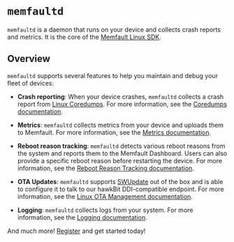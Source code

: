 # `memfaultd`

`memfaultd` is a daemon that runs on your device and collects crash reports and
metrics. It is the core of the
[Memfault Linux SDK](https://github.com/memfault/memfault-linux-sdk/blob/kirkstone/README.md).

## Overview

`memfaultd` supports several features to help you maintain and debug your fleet
of devices:

- **Crash reporting**: When your device crashes, `memfaultd` collects a crash
  report from
  [Linux Coredumps](https://man7.org/linux/man-pages/man5/core.5.html). For more
  information, see the
  [Coredumps documentation](https://docs.memfault.com/docs/linux/coredumps).

- **Metrics**: `memfaultd` collects metrics from your device and uploads them to
  Memfault. For more information, see the
  [Metrics documentation](https://docs.memfault.com/docs/linux/metrics).

- **Reboot reason tracking**: `memfaultd` detects various reboot reasons from
  the system and reports them to the Memfault Dashboard. Users can also provide
  a specific reboot reason before restarting the device. For more information,
  see the
  [Reboot Reason Tracking documentation](https://docs.memfault.com/docs/linux/reboot-reason-tracking).

- **OTA Updates**: `memfaultd` supports [SWUpdate](https://swupdate.org/) out of
  the box and is able to configure it to talk to our hawkBit DDI-compatible
  endpoint. For more information, see the
  [Linux OTA Management documentation](https://docs.memfault.com/docs/linux/ota).

- **Logging**: `memfaultd` collects logs from your system. For more information,
  see the [Logging documentation](https://docs.memfault.com/docs/linux/logging).

And much more! [Register](https://app.memfault.com/register) and get started
today!
